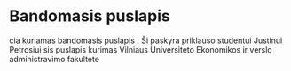 # Bandomasis puslapis

cia kuriamas bandomasis puslapis . Ši paskyra priklauso studentui Justinui Petrosiui
sis puslapis kurimas Vilniaus Universiteto Ekonomikos ir verslo administravimo fakultete